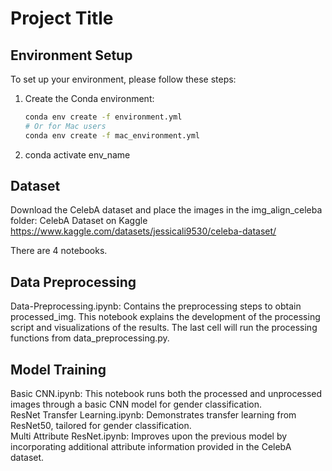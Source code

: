 # Project Title

## Environment Setup

To set up your environment, please follow these steps:

1. Create the Conda environment:
   ```bash
   conda env create -f environment.yml
   # Or for Mac users
   conda env create -f mac_environment.yml
   ```
2. conda activate env_name

## Dataset

Download the CelebA dataset and place the images in the img_align_celeba folder:
CelebA Dataset on Kaggle https://www.kaggle.com/datasets/jessicali9530/celeba-dataset/

There are 4 notebooks.

## Data Preprocessing

Data-Preprocessing.ipynb: Contains the preprocessing steps to obtain processed_img. This notebook explains the development of the processing script and visualizations of the results. The last cell will run the processing functions from data_preprocessing.py.

## Model Training

Basic CNN.ipynb: This notebook runs both the processed and unprocessed images through a basic CNN model for gender classification.  
ResNet Transfer Learning.ipynb: Demonstrates transfer learning from ResNet50, tailored for gender classification.  
Multi Attribute ResNet.ipynb: Improves upon the previous model by incorporating additional attribute information provided in the CelebA dataset.
